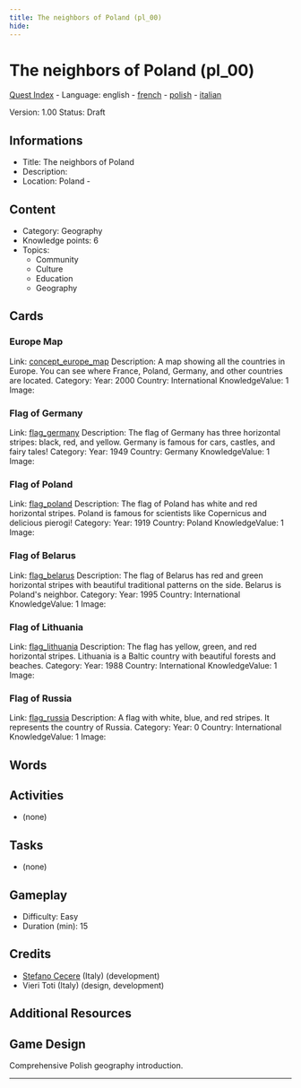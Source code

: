 ```yaml
---
title: The neighbors of Poland (pl_00)
hide:
---
```


# The neighbors of Poland (pl_00)
[Quest Index](./index.md) - Language: english - [french](./pl_00.fr.md) - [polish](./pl_00.pl.md) - [italian](./pl_00.it.md)

Version: 1.00
Status: Draft

## Informations

- Title: The neighbors of Poland
- Description: 
- Location: Poland - 
## Content
- Category: Geography
- Knowledge points: 6
- Topics:
  - Community
  - Culture
  - Education
  - Geography

## Cards
### Europe Map
Link: [concept_europe_map](../cards/index.md#concept_europe_map)
Description: A map showing all the countries in Europe. You can see where France, Poland, Germany, and other countries are located.
Category: 
Year: 2000
Country: International
KnowledgeValue: 1
Image: 

### Flag of Germany
Link: [flag_germany](../cards/index.md#flag_germany)
Description: The flag of Germany has three horizontal stripes: black, red, and yellow. Germany is famous for cars, castles, and fairy tales!
Category: 
Year: 1949
Country: Germany
KnowledgeValue: 1
Image: 

### Flag of Poland
Link: [flag_poland](../cards/index.md#flag_poland)
Description: The flag of Poland has white and red horizontal stripes. Poland is famous for scientists like Copernicus and delicious pierogi!
Category: 
Year: 1919
Country: Poland
KnowledgeValue: 1
Image: 

### Flag of Belarus
Link: [flag_belarus](../cards/index.md#flag_belarus)
Description: The flag of Belarus has red and green horizontal stripes with beautiful traditional patterns on the side. Belarus is Poland's neighbor.
Category: 
Year: 1995
Country: International
KnowledgeValue: 1
Image: 

### Flag of Lithuania
Link: [flag_lithuania](../cards/index.md#flag_lithuania)
Description: The flag has yellow, green, and red horizontal stripes. Lithuania is a Baltic country with beautiful forests and beaches.
Category: 
Year: 1988
Country: International
KnowledgeValue: 1
Image: 

### Flag of Russia
Link: [flag_russia](../cards/index.md#flag_russia)
Description: A flag with white, blue, and red stripes. It represents the country of Russia.
Category: 
Year: 0
Country: International
KnowledgeValue: 1
Image: 

## Words
## Activities
- (none)

## Tasks
- (none)
## Gameplay
- Difficulty: Easy
- Duration (min): 15
## Credits
- [Stefano Cecere](https://stefanocecere.com) (Italy) (development)
- Vieri Toti (Italy) (design, development)

## Additional Resources

## Game Design
Comprehensive Polish geography introduction.


---

